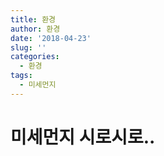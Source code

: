 ```yaml
---
title: 환경
author: 환경
date: '2018-04-23'
slug: ''
categories:
  - 환경
tags:
  - 미세먼지
---
```

# 미세먼지 시로시로..